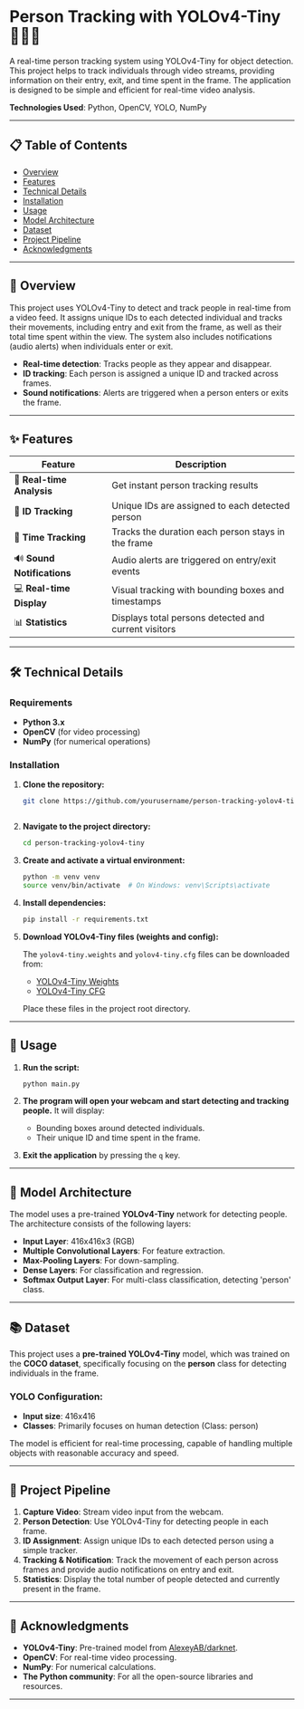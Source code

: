 # Person Tracking with YOLOv4-Tiny 🧑‍🤝‍🧑

A real-time person tracking system using YOLOv4-Tiny for object detection. This project helps to track individuals through video streams, providing information on their entry, exit, and time spent in the frame. The application is designed to be simple and efficient for real-time video analysis.

**Technologies Used**: Python, OpenCV, YOLO, NumPy

---

## 📋 Table of Contents

- [Overview](#overview)
- [Features](#features)
- [Technical Details](#technical-details)
- [Installation](#installation)
- [Usage](#usage)
- [Model Architecture](#model-architecture)
- [Dataset](#dataset)
- [Project Pipeline](#project-pipeline)
- [Acknowledgments](#acknowledgments)

---

## 🌱 Overview

This project uses YOLOv4-Tiny to detect and track people in real-time from a video feed. It assigns unique IDs to each detected individual and tracks their movements, including entry and exit from the frame, as well as their total time spent within the view. The system also includes notifications (audio alerts) when individuals enter or exit.

- **Real-time detection**: Tracks people as they appear and disappear.
- **ID tracking**: Each person is assigned a unique ID and tracked across frames.
- **Sound notifications**: Alerts are triggered when a person enters or exits the frame.

---

## ✨ Features

| Feature                   | Description                                             |
| ------------------------- | ------------------------------------------------------- |
| 🚀 **Real-time Analysis**   | Get instant person tracking results                     |
| 🧠 **ID Tracking**          | Unique IDs are assigned to each detected person         |
| 🎯 **Time Tracking**        | Tracks the duration each person stays in the frame      |
| 🔊 **Sound Notifications**  | Audio alerts are triggered on entry/exit events         |
| 💻 **Real-time Display**    | Visual tracking with bounding boxes and timestamps      |
| 📊 **Statistics**           | Displays total persons detected and current visitors    |

---

## 🛠️ Technical Details

### Requirements

- **Python 3.x**
- **OpenCV** (for video processing)
- **NumPy** (for numerical operations)

### Installation

1. **Clone the repository:**
   ```bash
   git clone https://github.com/yourusername/person-tracking-yolov4-tiny.git



2. **Navigate to the project directory:**

   ```bash
   cd person-tracking-yolov4-tiny
   ```

3. **Create and activate a virtual environment:**

   ```bash
   python -m venv venv
   source venv/bin/activate  # On Windows: venv\Scripts\activate
   ```

4. **Install dependencies:**

   ```bash
   pip install -r requirements.txt
   ```

5. **Download YOLOv4-Tiny files (weights and config):**

   The `yolov4-tiny.weights` and `yolov4-tiny.cfg` files can be downloaded from:

   * [YOLOv4-Tiny Weights](https://github.com/AlexeyAB/darknet/releases/download/darknet_yolo_v4_pre/yolov4-tiny.weights)
   * [YOLOv4-Tiny CFG](https://raw.githubusercontent.com/AlexeyAB/darknet/master/cfg/yolov4-tiny.cfg)

   Place these files in the project root directory.

---

## 🚀 Usage

1. **Run the script:**

   ```bash
   python main.py
   ```

2. **The program will open your webcam and start detecting and tracking people.** It will display:

   * Bounding boxes around detected individuals.
   * Their unique ID and time spent in the frame.

3. **Exit the application** by pressing the `q` key.

---

## 🧠 Model Architecture

The model uses a pre-trained **YOLOv4-Tiny** network for detecting people. The architecture consists of the following layers:

* **Input Layer**: 416x416x3 (RGB)
* **Multiple Convolutional Layers**: For feature extraction.
* **Max-Pooling Layers**: For down-sampling.
* **Dense Layers**: For classification and regression.
* **Softmax Output Layer**: For multi-class classification, detecting 'person' class.

---

## 📚 Dataset

This project uses a **pre-trained YOLOv4-Tiny** model, which was trained on the **COCO dataset**, specifically focusing on the **person** class for detecting individuals in the frame.

### YOLO Configuration:

* **Input size**: 416x416
* **Classes**: Primarily focuses on human detection (Class: person)

The model is efficient for real-time processing, capable of handling multiple objects with reasonable accuracy and speed.

---

## 🎯 Project Pipeline

1. **Capture Video**: Stream video input from the webcam.
2. **Person Detection**: Use YOLOv4-Tiny for detecting people in each frame.
3. **ID Assignment**: Assign unique IDs to each detected person using a simple tracker.
4. **Tracking & Notification**: Track the movement of each person across frames and provide audio notifications on entry and exit.
5. **Statistics**: Display the total number of people detected and currently present in the frame.

---

## 🤝 Acknowledgments

* **YOLOv4-Tiny**: Pre-trained model from [AlexeyAB/darknet](https://github.com/AlexeyAB/darknet).
* **OpenCV**: For real-time video processing.
* **NumPy**: For numerical calculations.
* **The Python community**: For all the open-source libraries and resources.

---


```
